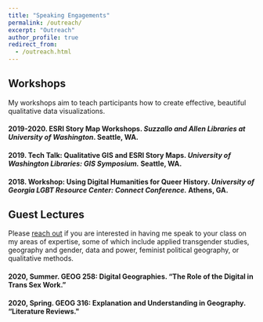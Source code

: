 ```yaml
---
title: "Speaking Engagements"
permalink: /outreach/
excerpt: "Outreach"
author_profile: true
redirect_from:
  - /outreach.html
---
```

## Workshops

My workshops aim to teach participants how to create effective, beautiful qualitative data visualizations.

#### 2019-2020. ESRI Story Map Workshops. _Suzzallo and Allen Libraries at University of Washington_. Seattle, WA.
#### 2019. Tech Talk: Qualitative GIS and ESRI Story Maps. _University of Washington Libraries: GIS Symposium._ Seattle, WA.
#### 2018. Workshop: Using Digital Humanities for Queer History. _University of Georgia LGBT Resource Center: Connect Conference._ Athens, GA.

## Guest Lectures

Please [reach out](/contact) if you are interested in having me speak to your class on my areas of expertise, some of which include applied transgender studies, geography and gender, data and power, feminist political geography, or qualitative methods.

#### 2020, Summer. GEOG 258: Digital Geographies. “The Role of the Digital in Trans Sex Work.”
#### 2020, Spring. GEOG 316: Explanation and Understanding in Geography. “Literature Reviews."
